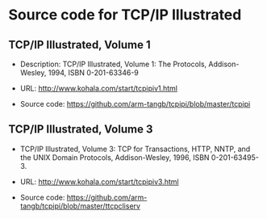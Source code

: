 # Source code for TCP/IP Illustrated

## TCP/IP Illustrated, Volume 1

* Description: TCP/IP Illustrated, Volume 1: The Protocols, Addison-Wesley, 1994, ISBN 0-201-63346-9

* URL: http://www.kohala.com/start/tcpipiv1.html

* Source code: https://github.com/arm-tangb/tcpipi/blob/master/tcpipi

## TCP/IP Illustrated, Volume 3

* TCP/IP Illustrated, Volume 3: TCP for Transactions, HTTP, NNTP, and the UNIX Domain Protocols, Addison-Wesley, 1996, ISBN 0-201-63495-3.

* URL: http://www.kohala.com/start/tcpipiv3.html

* Source code: https://github.com/arm-tangb/tcpipi/blob/master/ttcpcliserv
